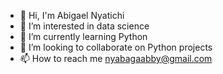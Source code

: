- 👋 Hi, I'm Abigael Nyatichi 
- 👀 I’m interested in data science 
- 🌱 I’m currently learning Python
- 💞️ I’m looking to collaborate on Python projects
- 📫 How to reach me nyabagaabby@gmail.com 

<!---
Nyabaga/Nyabaga is a ✨ special ✨ repository because its `README.md` (this file) appears on your GitHub profile.
You can click the Preview link to take a look at your changes.
--->
